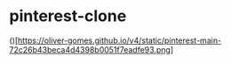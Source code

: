 # pinterest-clone

()[https://oliver-gomes.github.io/v4/static/pinterest-main-72c26b43beca4d4398b0051f7eadfe93.png]
